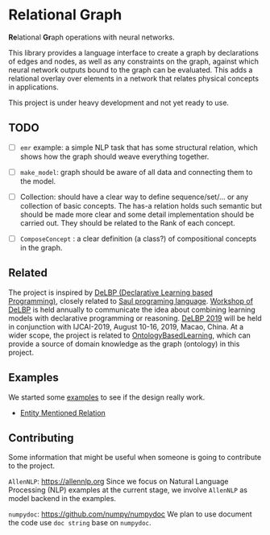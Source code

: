 # Relational Graph

**Re**lational **Gr**aph operations with neural networks.

This library provides a language interface to create a graph by declarations of edges and nodes, as well as any constraints on the graph, against which neural network outputs bound to the graph can be evaluated.
This adds a relational overlay over elements in a network that relates physical concepts in applications.

This project is under heavy development and not yet ready to use.


## TODO

- [ ] `emr` example: a simple NLP task that has some structural relation, which shows how the graph should weave everything together.
- [ ] `make_model`: graph should be aware of all data and connecting them to the model.
- [ ] Collection: should have a clear way to define sequence/set/... or any collection of basic concepts. The has-a relation holds such semantic but should be made more clear and some detail implementation should be carried out. They should be related to the Rank of each concept.
- [ ] `ComposeConcept` : a clear definition (a class?) of compositional concepts in the graph.


## Related

The project is inspired by [DeLBP (Declarative Learning based Programming)](http://www.cs.tulane.edu/~pkordjam/delbp.htm),
closely related to [Saul programing language](https://github.com/HLR/HetSaul).
[Workshop of DeLBP](http://delbp.github.io/) is held annually to communicate the idea about combining learning models with declarative programming or reasoning.
[DeLBP 2019](http://delbp.github.io/) will be held in conjunction with IJCAI-2019, August 10-16, 2019, Macao, China.
At a wider scope, the project is related to [OntologyBasedLearning](https://github.com/HLR/OntologyBasedLearning), which can provide a source of domain knowledge as the graph (ontology) in this project.


## Examples

We started some [examples](examples) to see if the design really work.

* [Entity Mentioned Relation](examples/emr)


## Contributing

Some information that might be useful when someone is going to contribute to the project.

`AllenNLP`: https://allennlp.org
Since we focus on Natural Language Processing (NLP) examples at the current stage, we involve `AllenNLP` as model backend in the examples.

`numpydoc`: https://github.com/numpy/numpydoc
We plan to use document the code use `doc string` base on `numpydoc`.
